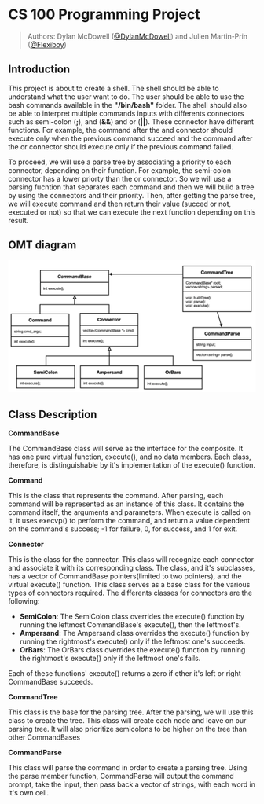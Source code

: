 # CS 100 Programming Project

> Authors: Dylan McDowell ([@DylanMcDowell](https://github.com/DylanMcDowell)) and Julien Martin-Prin ([@Flexiboy](https://github.com/Flexiboy))

## Introduction

This project is about to create a shell. The shell should be able to understand what the user want to do. The user should be able to use the bash commands available in the **"/bin/bash"** folder. The shell should also be able to interpret multiple commands inputs with differents connectors such as semi-colon (**;**), and (**&&**) and or (**||**). 
These connector have different functions. For example, the command after the and connector should execute only when the previous command succeed and the command after the or connector should execute only if the previous command failed.

To proceed, we will use a parse tree by associating a priority to each connector, depending on their function. For example, the semi-colon connector has a lower priorty than the or connector. So we will use a parsing fucntion that separates each command and then we will build a tree by using the connectors and their priority. Then, after getting the parse tree, we will execute command and then return their value (succed or not, executed or not) so that we can execute the next function depending on this result.

## OMT diagram

<img src="images/Screen_Shot_2019-10-28_at_17.15.23.png" with="1000">

## Class Description

**CommandBase**

The CommandBase class will serve as the interface for the composite. It has one pure virtual function, execute(), and no data members. Each class, therefore, is distinguishable by it's implementation of the execute() function.

**Command**

This is the class that represents the command. After parsing, each command will be represented as an instance of this class. It contains the command itself, the arguments and parameters. When execute is called on it, it uses execvp() to perform the command, and return a value dependent on the command's success; -1 for failure, 0, for success, and 1 for exit.

**Connector**

This is the class for the connector. This class will recognize each connector and associate it with its corresponding class. The class, and it's subclasses, has a vector of CommandBase pointers(limited to two pointers), and the virtual execute() function. This class serves as a base class for the various types of connectors required. The differents classes for connectors are the following:

* **SemiColon**: The SemiColon class overrides the execute() function by running the leftmost CommandBase's execute(), then the leftmost's.
* **Ampersand**: The Ampersand class overrides the execute() function by running the rightmost's execute() only if the leftmost one's succeeds.
* **OrBars**: The OrBars class overrides the execute() function by running the rightmost's execute() only if the leftmost one's fails.

Each of these functions' execute() returns a zero if ether it's left or right CommandBase succeeds.

**CommandTree**

This class is the base for the parsing tree. After the parsing, we will use this class to create the tree. This class will create each node and leave on our parsing tree. It will also prioritize semicolons to be higher on the tree than other CommandBases

**CommandParse**

This class will parse the command in order to create a parsing tree. Using the parse member function, CommandParse will output the command prompt, take the input, then pass back a vector of strings, with each word in it's own cell.


